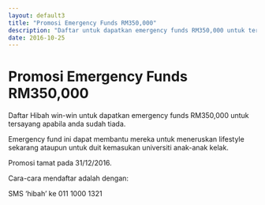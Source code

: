 ```yaml
---
layout: default3
title: "Promosi Emergency Funds RM350,000"
description: "Daftar untuk dapatkan emergency funds RM350,000 untuk tersayang apabila anda sudah tiada"
date: 2016-10-25
---
```


# Promosi Emergency Funds RM350,000

Daftar Hibah win-win untuk dapatkan emergency funds RM350,000 untuk tersayang apabila anda sudah tiada.

Emergency fund ini dapat membantu mereka untuk meneruskan lifestyle sekarang ataupun untuk duit kemasukan universiti anak-anak kelak.

Promosi tamat pada 31/12/2016. 

Cara-cara mendaftar adalah dengan:

SMS ‘hibah’ ke 011 1000 1321
